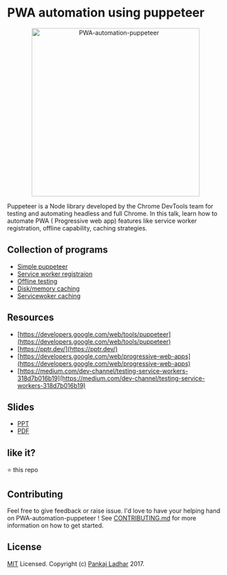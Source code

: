 # PWA automation using puppeteer

<p align="center">
  <img width="390" alt="PWA-automation-puppeteer" src="https://github.com/pankajladhar/PWA-automation-puppeteer/blob/master/logo.png">
</p>

Puppeteer is a Node library developed by the Chrome DevTools team for testing and automating headless and full Chrome. In this talk, learn how to automate PWA ( Progressive web app) features like service worker registration, offline capability, caching strategies.

## Collection of programs 
* [Simple puppeteer](https://github.com/pankajladhar/PWA-automation-puppeteer/blob/master/scripts/sample.js)
* [Service worker registraion](https://github.com/pankajladhar/PWA-automation-puppeteer/blob/master/scripts/sw-registration.js)
* [Offline testing](https://github.com/pankajladhar/PWA-automation-puppeteer/blob/master/scripts/offline.js)
* [Disk/memory caching](https://github.com/pankajladhar/PWA-automation-puppeteer/blob/master/scripts/disk-caching.js)
* [Servicewoker caching](https://github.com/pankajladhar/PWA-automation-puppeteer/blob/master/scripts/sw-caching.js)

## Resources 

* [https://developers.google.com/web/tools/puppeteer](https://developers.google.com/web/tools/puppeteer)
* [https://pptr.dev/](https://pptr.dev/)
* [https://developers.google.com/web/progressive-web-apps](https://developers.google.com/web/progressive-web-apps)
* [https://medium.com/dev-channel/testing-service-workers-318d7b016b19](https://medium.com/dev-channel/testing-service-workers-318d7b016b19)


## Slides
* [PPT](https://github.com/pankajladhar/PWA-automation-puppeteer/blob/master/slides/PWA-automation-with-Puppeteer.pptx)
* [PDF](https://github.com/pankajladhar/PWA-automation-puppeteer/blob/master/slides/PWA-automation-with-Puppeteer.pdf)

## like it?
⭐️ this repo

## Contributing
Feel free to give feedback or raise issue. I'd love to have your helping hand on PWA-automation-puppeteer ! See [CONTRIBUTING.md](https://github.com/pankajladhar/PWA-automation-puppeteer/CONTRIBUTING.md) for more information on how to get started.

## License
[MIT](https://github.com/pankajladhar/PWA-automation-puppeteer/LICENSE) Licensed. Copyright (c) [Pankaj Ladhar](mailto:ladharpankaj@gmail.com) 2017.

